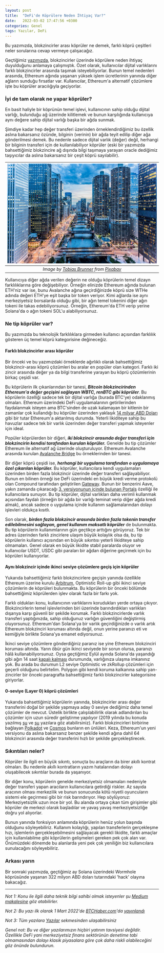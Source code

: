 ```yaml
---
layout: post
title:  "DeFi'de Köprülere Neden İhtiyaç Var?"
date:   2022-03-02 17:47:56 +0300
categories: Genel
tags: Yazılar, DeFi
---
```


Bu yazımızda, blokzincirler arası köprüler ne demek, farklı köprü çeşitleri neler sorularına cevap vermeye çalışacağız. 

Geçtiğimiz [yazımızda](/genel/2022/02/16/defi-de-koprulere-neden-ihtiyac-var.html), blokzincirler üzerinde köprülere neden ihtiyaç duyulduğunu anlamaya çalışmıştık. Özet olarak, kullanıcılar dijital varlıklarını farklı blokzincirler arasında taşımak isteyebiliyorlar. Bunun temel nedenleri arasında, Ethereum ağında yaşanan yüksek işlem ücretlerinin yanında diğer ağların sunduğu fırsatlar var.  Kullanıcılar, Ethereum'a alternatif çözümlere işte bu köprüler aracılığıyla geçiyorlar.

### İyi de tam olarak ne yapar köprüler?
En basit haliyle bir köprünün temel işlevi, kullanıcının sahip olduğu dijital varlığı, bulunduğu ağ üzerinde kilitlemek ve bunun karşılığında kullanıcıya aynı değere sahip dijital varlığı başka bir ağda sunmak. 

Şimdiye kadar hep değer transferi üzerinden örneklendirdiğimiz bu özellik aslına bakarsanız özünde, bilginin (verinin) bir ağda teyit edilip diğer ağa gönderilmesi demek. Bu nedenle sadece dijital varlık (değer) değil, herhangi bir bilginin transferi için de kullanılabiliyor köprüler (eski bir yazımızda bahsettiğimiz blokzincire ağ dışında bilgi taşımaya yarayan oracle dediğimiz taşıyıcılar da aslına bakarsanız bir çeşit köprü sayılabilir). 

| ![river_bridge](/assets/river-6175173_800.jpg)|
|:--:| 
| *Image by [Tobias Brunner](https://pixabay.com/users/tobiasbrunner-13708887) from [Pixabay](https://pixabay.com/)*|

Kullanıcıya diğer ağda verilen değerin ne olduğu köprülerin temel dizayn farklılıklarına göre değişebiliyor. Örneğin elinizde Ethereum ağında bulunan ETH'niz var ise, bunu Avalanche ağına geçirdiğinizde köprü size WTHe adında değeri ETH'ye eşit başka bir token veriyor. Kimi ağlarda ise aynı merkeziyetsiz borsalarda olduğu gibi, bir ağın temel tokenini diğer ağın tokeni ile takas edebiliyorsunuz. Örneğin, Ethereum'da ETH verip yerine Solana'da o ağın tokeni SOL'u alabiliyorsunuz.


### Ne tip köprüler var?

Bu yazımızda bu teknolojik farklılıklara girmeden kullanıcı açısından farklılık gösteren üç temel köprü kategorisine değineceğiz. 

#### Farklı blokzincirler arası köprüler
Bir önceki ve bu yazımızdaki örneklerde ağırlıklı olarak bahsettiğimiz blokzincir-arası köprü çözümleri bu aralar en popüler olan kategori. Farklı iki zincir arasında değer ya da bilgi transferine yarayan bu köprü çözümlerinin birkaç çeşidi var.

Bu köprülerin ilk çıkanlarından bir tanesi, ***Bitcoin blokzincirinden Ethereum'a değer geçişini sağlayan WBTC, renBTC gibi köprüler***. Bu köprülerin özelliği sadece tek bir dijital varlığa (burada BTC'ye) odaklanmış olmaları. Ethereum üzerindeki DeFi uygulamalarının getirilerinden faydalanmak isteyen ama BTC'sinden de uzak kalamayan bir kitlenin bir zamanlar çok kullandığı bu köprüler üzerinden yaklaşık [14 milyar ABD Doları](https://btconethereum.com/) gibi bir tutar Ethereum'a aktarılmış durumda. Yeterli likiditeye sahip bu havuzlar sadece tek bir varlık üzerinden değer transferi yapmak isteyenler için ideal. 

Popüler köprülerden bir diğeri, ***iki blokzincir arasında değer transferi için blokzincirin kendisi tarafından kurulan köprüler.*** Genelde bu tip çözümler Ethereum ile alternatif ağ üzerinde oluşturuluyor. Ethereum Avalanche arasında kurulan [Avalanche Bridge](https://bridge.avax.network/) bu örneklerinden bir tanesi. 

Bir diğer köprü çeşidi ise, ***herhangi bir uygulama tarafından o uygulamaya özel çıkarılan köprüler.*** Bu köprüler, kullancılara kendi uygulamaları üzerinden birden fazla blokzincir üzerinde değer transferi sağlayabiliyor. Bunun en bilinen örneği ise DeFi üzerindeki en büyük kredi verme protokolü olan Compound tarafından geliştirilen [Gateway](https://compound.cash/). Bunun bir benzerini Aave, yakın zamanda çıkaracağı [3. versiyonunun içinde bulunan Portals](https://docs.aave.com/developers/getting-started/v3-overview) özelliği ile kullanıcılara sunuyor.  Bu tip köprüler, dijital varlıkları daha verimli kullanmak açısından faydalı (örneğin bir ağda bir varlığı teminat verip diğer ağda kredi almak), ancak sadece o uygulama içinde kullanım sağlamalarından dolayı işlevleri oldukça kısıtlı. 

Son olarak, ***birden fazla blokzincir arasında birden fazla tokenin transfer edilebilmesini sağlayan, genel kullanım maksatlı köprüler*** de bulunmakta. Bu tip köprülerin kullanımlarının gün geçtikçe arttığını görüyoruz. Tek bir adres üzerinden farklı zincirlere ulaşım büyük kolaylık olsa da, bu tip köprülerin kullanıcı açısından en büyük sıkıntısı yeterli likiditeye sahip olmamaları. Genel olarak en büyük likidite stabil paralarda oluyor ve kullanıcılar USDT, USDC gibi paraları bir ağdan diğerine geçirmek için bu köprüleri kullanıyorlar. 

#### Aynı blokzincir içinde ikinci seviye çözümlere geçiş için köprüler
Yukarıda bahsettiğimiz farklı blokzincirlere geçişin yanında özellikle Ethereum üzerine kurulu [Arbitrum](https://bridge.arbitrum.io/), Optimistic Roll-up gibi ikinci seviye çözümlerin de köprüleri bulunmakta. Bu köprülerin bir önceki bölümde bahsettiğimiz köprülerden işlev olarak fazla bir farkı yok. 

Farklı oldukları konu, kullanıcının varlıklarını korudukları yerde ortaya çıkıyor. Blokzincirlerin temel işlevlerinden biri üzerinde barındırdıkları varlıkları dışarıya karşı güvenli bir şekilde korumak. Farklı blokzincirlerde varlık transferi yaptığınızda, sahip olduğunuz varlığın güvenliğini değiştirmiş oluyorsunuz. Ethereum'dan Solana'ya bir varlık geçirdiğinizde o varlık artık Ethereum blokzinciri koruması altında değil, onun yerine paranızı eti ve kemiğiyle birlikte Solana'ya emanet ediyorsunuz. 

İkinci seviye çözümlere gönderdiğiniz paranız ise yine Ethereum blokzinciri koruması altında. Yarın öbür gün ikinci seviyede bir sorun olursa, paranızı hâlâ kullanabiliyorsunuz. Oysa geçtiğimiz Eylül ayında Solana'da yaşandığı gibi ağın 14 saat [kapalı kalması](https://decrypt.co/81004/solana-back-online-following-downtime-network-restart) durumunda, varlığınıza ulaşma imkanınız yok. Bu arada bu durumun L2 seviye Optimistic ve zkRollup çözümleri için geçerli olduğunu belirtelim. Polygon gibi kendi koruma kalkanına sahip yan-zincirler bir önceki paragrafta bahsettiğimiz farklı blokzincirler kategorisine giriyorlar. 

####  0-seviye (Layer 0) köprü çözümleri
Yukarıda bahsettiğimiz köprülerin yanında, blokzincirler arası değer transferini doğal bir şekilde yapmaya aday 0 seviye dediğimiz daha temel çözümler de mevcut. Üstelik birlikte çalışılabilirlik olarak adlandırılan bu çözümler için uzun süredir geliştirme yapılıyor (2019 yılında bu konuda yazılmış [şu](https://medium.com/turansert/bir-blockchain-di%C4%9Feri-ile-konu%C5%9Fur-mu-180866895f83) ve [şu](https://medium.com/turansert/blockchainler-i%C3%A7in-b%C3%BCy%C3%BCmenin-yolu-kar%C5%9F%C4%B1l%C4%B1kl%C4%B1-konu%C5%9Fup-payla%C5%9Fmak-d1fe44cdd45c) yazılara göz atabilirsiniz). Farklı blokzincirleri birbirine bağlayan [Polkadot](https://polkadot.network/) ve [Cosmos](https://cosmos.network/) bunların en ünlüleri. Keza, Ethereum'un yeni versiyonu da aslına bakarsanız benzer şekilde kendi ağına dahil 64 blokzinciri arasında değer transferini hızlı bir şekilde gerçekleştirecek. 

### Sıkıntıları neler?
Köprüler ile ilgili en büyük sıkıntı, sonuçta bu araçların da birer akıllı kontrat olmaları. Bu nedenle akıllı kontratların yazım hatalarından dolayı oluşabilecek sıkıntılar burada da yaşanıyor. 

Bir diğer konu, köprülerin genelde merkeziyetsiz olmamaları nedeniyle değer transferi yapan aracıların kullanıcılara getirdiği riskler. Az sayıda aracının olması merkezilik ve bunun sonucunda kötü niyetli oyuncuların sistemi ele geçirmesi gibi bir risk barındırıyor. Hep söylüyoruz: Merkeziyetsizlik uzun ince bir yol. Bu alanda ortaya çıkan tüm girişimler gibi köprüler de merkezi olarak başladılar ve yavaş yavaş merkeziyetsizliğe doğru yol alıyorlar. 

Bunun yanında fonksiyon anlamında köprülerin henüz yolun başında olduğunu söyleyebiliriz. Kullanım kolaylığı, yapılan transferlerin gerçekleşme hızı, işlemlerin gerçekleşebilmesini sağlayacak gerekli likidite, farklı amaçlar için kullanılabilme gibi köprülerin gelişmeleri gereken pek çok alan var. Önümüzdeki dönemde bu alanlarda yeni pek çok yeniliğin biz kullanıcılara sunulacağını söyleyebiliriz.  

### Arkası yarın
Bir sonraki yazımızda, geçtiğimiz ay Solana üzerindeki Wormhole köprüsünde yaşanan 322 milyon ABD doları tutarındaki 'hack' olayına bakacağız. 

---

*Not 1: Konu ile ilgili daha teknik bilgi sahibi olmak isteyenler şu [Medium makalesine](https://medium.com/1kxnetwork/blockchain-bridges-5db6afac44f8) göz atabilirler.*

*Not 2: Bu yazı ilk olarak 1 Mart 2022'de [BTCHaber.com](https://www.btchaber.com/)'da [yayınlandı](https://www.btchaber.com/definin-kopruleri-nasil-calisiyor/)*

*Not 3: Tüm yazılara [Yazılar](/articles/) sekmesinden ulaşabilirsiniz*

*Genel not: Bu ve diğer yazılarımızın hiçbiri yatırım tavsiyesi değildir. Özellikle DeFi yani merkeziyetsiz finans sektörünün denetime tabi olmamasından dolayı klasik piyasalara göre çok daha riskli olabileceğini göz önünde bulundurun.*
